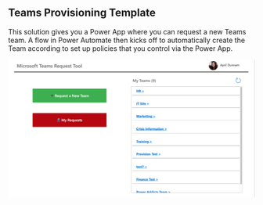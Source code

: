 
## Teams Provisioning Template
This solution gives you a Power App where you can request a new Teams team.  A flow in Power Automate then kicks off to automatically create the Team according to set up policies that you control via the Power App.  

![Teams Provisioning App](teamsProvisionScreenshot.png)




